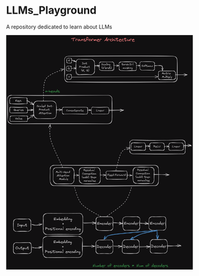 # LLMs_Playground
A repository dedicated to learn about LLMs 

![transformer](Transformer_Architeture.png)